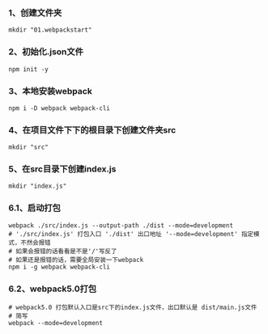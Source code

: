 ### 1、创建文件夹
```shell
mkdir "01.webpackstart"
```

### 2、初始化.json文件
```shell
npm init -y
```

### 3、本地安装webpack
```shell
npm i -D webpack webpack-cli
```

### 4、在项目文件下下的根目录下创建文件夹src
```shell
mkdir "src"
```

### 5、在src目录下创建index.js
```shell
mkdir "index.js"
```

### 6.1、启动打包
```shell
webpack ./src/index.js --output-path ./dist --mode=development
# './src/index.js' 打包入口 './dist' 出口地址 '--mode=development' 指定模式，不然会报错
# 如果会报错的话看看是不是'/'写反了
# 如果还是报错的话，需要全局安装一下webpack
npm i -g webpack webpack-cli
```

### 6.2、webpack5.0打包
```shell
# webpack5.0 打包默认入口是src下的index.js文件，出口默认是 dist/main.js文件
# 简写
webpack --mode=development
```